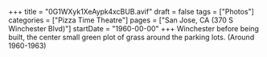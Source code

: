 +++
title = "0G1WXyk1XeAypk4xcBUB.avif"
draft = false
tags = ["Photos"]
categories = ["Pizza Time Theatre"]
pages = ["San Jose, CA (370 S Winchester Blvd)"]
startDate = "1960-00-00"
+++
Winchester before being built, the center small green plot of grass around the parking lots. (Around 1960-1963)
